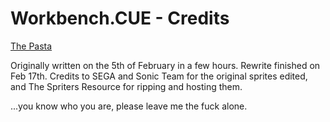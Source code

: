 # Workbench.CUE - Credits
[The Pasta](https://rentry.org/WorkbenchCUE)

Originally written on the 5th of February in a few hours. Rewrite finished on Feb 17th.
Credits to SEGA and Sonic Team for the original sprites edited, and The Spriters Resource for ripping and hosting them.

...you know who you are, please leave me the fuck alone.